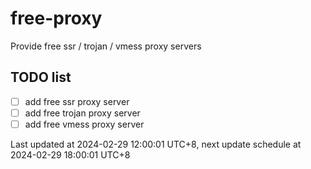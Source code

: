 
# free-proxy
Provide free ssr / trojan / vmess proxy servers


## TODO list
- [ ] add free ssr proxy server
- [ ] add free trojan proxy server
- [ ] add free vmess proxy server

Last updated at 2024-02-29 12:00:01 UTC+8, next update schedule at 2024-02-29 18:00:01 UTC+8

